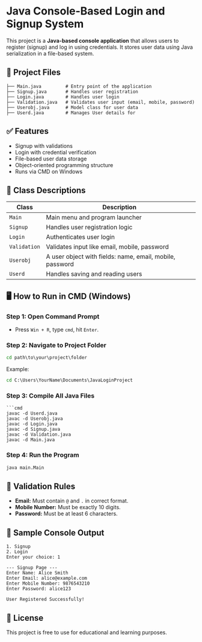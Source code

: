 
# Java Console-Based Login and Signup System

This project is a **Java-based console application** that allows users to register (signup) and log in using credentials. It stores user data using Java serialization in a file-based system.

## 📁 Project Files

```
├── Main.java         # Entry point of the application
├── Signup.java       # Handles user registration
├── Login.java        # Handles user login
├── Validation.java   # Validates user input (email, mobile, password)
├── Userobj.java      # Model class for user data
├── Userd.java        # Manages User details for
```

## ✅ Features

- Signup with validations
- Login with credential verification
- File-based user data storage
- Object-oriented programming structure
- Runs via CMD on Windows


## 🧱 Class Descriptions

| Class        | Description |
|--------------|-------------|
| `Main`       | Main menu and program launcher |
| `Signup`     | Handles user registration logic |
| `Login`      | Authenticates user login |
| `Validation` | Validates input like email, mobile, password |
| `Userobj`    | A user object with fields: name, email, mobile, password |
| `Userd`      | Handles saving and reading users  |


## 🖥️ How to Run in CMD (Windows)

### Step 1: Open Command Prompt

- Press `Win + R`, type `cmd`, hit `Enter`.

### Step 2: Navigate to Project Folder

```cmd
cd path\to\your\project\folder
```

Example:
```cmd
cd C:\Users\YourName\Documents\JavaLoginProject
```

### Step 3: Compile All Java Files
```Please follow the order, Because some files are importing other file.
```cmd
javac -d Userd.java
javac -d Userobj.java
javac -d Login.java
javac -d Signup.java
javac -d Validation.java
javac -d Main.java
```

### Step 4: Run the Program

```cmd
java main.Main
```

## 🔐 Validation Rules

- **Email:** Must contain `@` and `.` in correct format.
- **Mobile Number:** Must be exactly 10 digits.
- **Password:** Must be at least 6 characters.


## 🧾 Sample Console Output

```
1. Signup
2. Login
Enter your choice: 1

--- Signup Page ---
Enter Name: Alice Smith
Enter Email: alice@example.com
Enter Mobile Number: 9876543210
Enter Password: alice123

User Registered Successfully!
```

## 📄 License

This project is free to use for educational and learning purposes.
